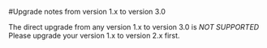 #Upgrade notes from version 1.x to version 3.0

The direct upgrade from any version 1.x to version 3.0 is _NOT SUPPORTED_
Please upgrade your version 1.x to version 2.x first.
